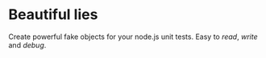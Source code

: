 Beautiful lies
==============

Create powerful fake objects for your node.js unit tests.
Easy to *read*, *write* and *debug*.






